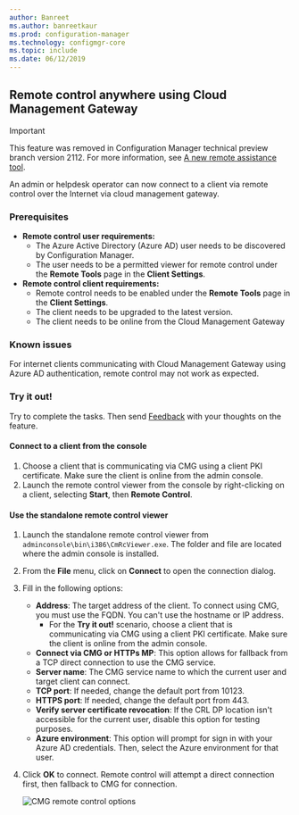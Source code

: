 ```yaml
---
author: Banreet
ms.author: banreetkaur
ms.prod: configuration-manager
ms.technology: configmgr-core
ms.topic: include
ms.date: 06/12/2019
---
```


## Remote control anywhere using Cloud Management Gateway
<!--4575930-->

> [!IMPORTANT]
> This feature was removed in Configuration Manager technical preview branch version 2112. For more information, see [A new remote assistance tool](../../../2021/technical-preview-2112.md#bkmk_cmgrc).

An admin or helpdesk operator can now connect to a client via remote control over the Internet via cloud management gateway.

### Prerequisites

- **Remote control user requirements:**
   - The Azure Active Directory (Azure AD) user needs to be discovered by Configuration Manager.
   - The user needs to be a permitted viewer for remote control under the **Remote Tools** page in the **Client Settings**.
- **Remote control client requirements:**
   - Remote control needs to be enabled under the **Remote Tools** page in the **Client Settings**.
   - The client needs to be upgraded to the latest version.
   - The client needs to be online from the Cloud Management Gateway

### Known issues

For internet clients communicating with Cloud Management Gateway using Azure AD authentication, remote control may not work as expected.

### Try it out!

Try to complete the tasks. Then send [Feedback](../../../../understand/product-feedback.md) with your thoughts on the feature.

#### Connect to a client from the console

1. Choose a client that is communicating via CMG using a client PKI certificate. Make sure the client is online from the admin console. 
1. Launch the remote control viewer from the console by right-clicking on a client, selecting **Start**, then **Remote Control**.


#### Use the standalone remote control viewer

1. Launch the standalone remote control viewer from `adminconsole\bin\i386\CmRcViewer.exe`. The folder and file are located where the admin console is installed.
1. From the **File** menu, click on **Connect** to open the connection dialog.
1. Fill in the following options:
   - **Address**: The target address of the client. To connect using CMG, you must use the FQDN. You can't use the hostname or IP address.
       - For the **Try it out!** scenario, choose a client that is communicating via CMG using a client PKI certificate. Make sure the client is online from the admin console.  
   - **Connect via CMG or HTTPs MP**: This option allows for fallback from a TCP direct connection to use the CMG service.
   - **Server name**: The CMG service name to which the current user and target client can connect.
   - **TCP port**: If needed, change the default port from 10123.
   - **HTTPS port**: If needed, change the default port from 443.
   - **Verify server certificate revocation**: If the CRL DP location isn't accessible for the current user, disable this option for testing purposes.
   - **Azure environment**: This option will prompt for sign in with your Azure AD credentials. Then, select the Azure environment for that user.
1. Click **OK** to connect. Remote control will attempt a direct connection first, then fallback to CMG for connection. 


    ![CMG remote control options](../../media/4575930-remote-control-cmg.png)
